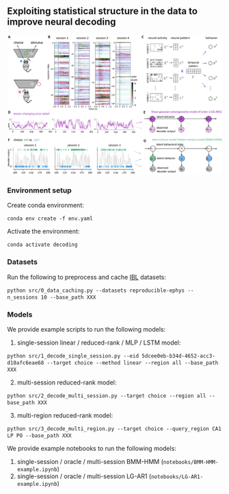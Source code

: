 ## Exploiting statistical structure in the data to improve neural decoding

<p align="center">
    <img src=assets/figure.jpg />
</p>

### Environment setup

Create conda environment:
```
conda env create -f env.yaml
```

Activate the environment:
```
conda activate decoding
```
  

### Datasets

Run the following to preprocess and cache [IBL](https://int-brain-lab.github.io/iblenv/index.html) datasets:
```
python src/0_data_caching.py --datasets reproducible-ephys --n_sessions 10 --base_path XXX
```

### Models

We provide example scripts to run the following models:

1. single-session linear / reduced-rank / MLP / LSTM model:
```
python src/1_decode_single_session.py --eid 5dcee0eb-b34d-4652-acc3-d10afc6eae68 --target choice --method linear --region all --base_path XXX 
```

2. multi-session reduced-rank model:
```
python src/2_decode_multi_session.py --target choice --region all --base_path XXX
```

3. multi-region reduced-rank model:
```
python src/3_decode_multi_region.py --target choice --query_region CA1 LP PO --base_path XXX
```

We provide example notebooks to run the following models:

1. single-session / oracle / multi-session BMM-HMM (`notebooks/BMM-HMM-example.ipynb`)
2. single-session / oracle / multi-session LG-AR1 (`notebooks/LG-AR1-example.ipynb`)
